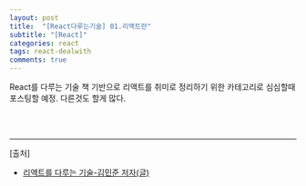 ```yaml
---
layout: post
title:  "[React다루는기술] 01.리액트란"
subtitle: "[React]"
categories: react
tags: react-dealwith
comments: true
---
```


React를 다루는 기술 책 기반으로 리액트를 취미로 정리하기 위한 카테고리로 심심할때 포스팅할 예정. 다른것도 할게 많다.

<br><br>

---
[출처]
- [리액트를 다루는 기술-김민준 저자(글)](https://product.kyobobook.co.kr/detail/S000001792882)